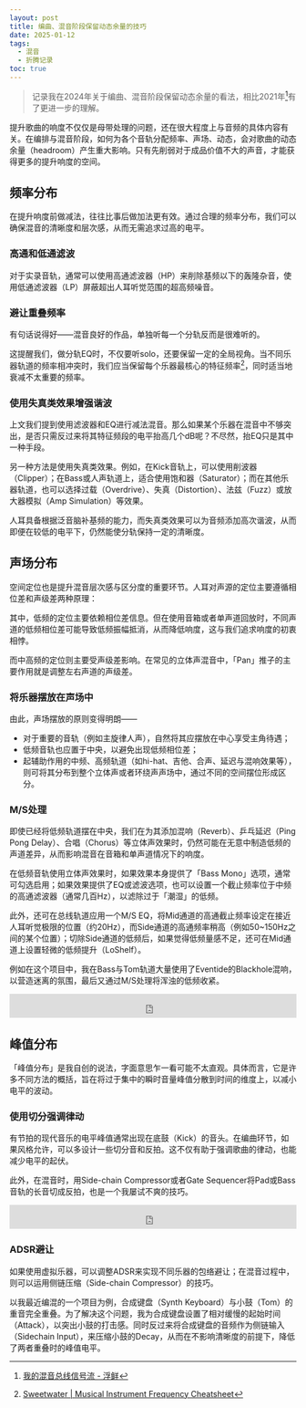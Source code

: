 ```yaml
---
layout: post
title: 编曲、混音阶段保留动态余量的技巧
date: 2025-01-12
tags:
  - 混音
  - 折腾记录
toc: true
---
```

> 记录我在2024年关于编曲、混音阶段保留动态余量的看法，相比2021年[^2021]有了更进一步的理解。

[^2021]: [我的混音总线信号流 - 浮鲜](/tech/my-master-workflow)

提升歌曲的响度不仅仅是母带处理的问题，还在很大程度上与音频的具体内容有关。在编排与混音阶段，如何为各个音轨分配频率、声场、动态，会对歌曲的动态余量（headroom）产生重大影响。只有先削弱对于成品价值不大的声音，才能获得更多的提升响度的空间。

## 频率分布

在提升响度前做减法，往往比事后做加法更有效。通过合理的频率分布，我们可以确保混音的清晰度和层次感，从而无需追求过高的电平。

### 高通和低通滤波

对于实录音轨，通常可以使用高通滤波器（HP）来削除基频以下的轰隆杂音，使用低通滤波器（LP）屏蔽超出人耳听觉范围的超高频噪音。

### 避让重叠频率

有句话说得好——混音良好的作品，单独听每一个分轨反而是很难听的。

这提醒我们，做分轨EQ时，不仅要听solo，还要保留一定的全局视角。当不同乐器轨道的频率相冲突时，我们应当保留每个乐器最核心的特征频率[^cheatsheet]，同时适当地衰减不太重要的频率。

[^cheatsheet]: [Sweetwater | Musical Instrument Frequency Cheatsheet](https://www.sweetwater.com/insync/music-instrument-frequency-cheatsheet/)

<object data="https://s3.amazonaws.com/ssipublic/musicfrequencycheatsheet.pdf" type="application/pdf"></object>

### 使用失真类效果增强谐波

上文我们提到使用滤波器和EQ进行减法混音。那么如果某个乐器在混音中不够突出，是否只需反过来将其特征频段的电平抬高几个dB呢？不尽然，抬EQ只是其中一种手段。

另一种方法是使用失真类效果。例如，在Kick音轨上，可以使用削波器（Clipper）；在Bass或人声轨道上，适合使用饱和器（Saturator）；而在其他乐器轨道，也可以选择过载（Overdrive）、失真（Distortion）、法兹（Fuzz）或放大器模拟（Amp Simulation）等效果。 

人耳具备根据泛音脑补基频的能力，而失真类效果可以为音频添加高次谐波，从而即便在较低的电平下，仍然能使分轨保持一定的清晰度。

## 声场分布

空间定位也是提升混音层次感与区分度的重要环节。人耳对声源的定位主要遵循相位差和声级差两种原理：

其中，低频的定位主要依赖相位差信息。但在使用音箱或者单声道回放时，不同声道的低频相位差可能导致低频振幅抵消，从而降低响度，这与我们追求响度的初衷相悖。

而中高频的定位则主要受声级差影响。在常见的立体声混音中，「Pan」推子的主要作用就是调整左右声道的声级差。

### 将乐器摆放在声场中

由此，声场摆放的原则变得明朗——

- 对于重要的音轨（例如主旋律人声），自然将其应摆放在中心享受主角待遇；
- 低频音轨也应置于中央，以避免出现低频相位差；
- 起辅助作用的中频、高频轨道（如hi-hat、吉他、合声、延迟与混响效果等），则可将其分布到整个立体声或者环绕声声场中，通过不同的空间摆位形成区分。

### M/S处理

即使已经将低频轨道摆在中央，我们在为其添加混响（Reverb）、乒乓延迟（Ping Pong Delay）、合唱（Chorus）等立体声效果时，仍然可能在无意中制造低频的声道差异，从而影响混音在音箱和单声道情况下的响度。

在低频音轨使用立体声效果时，如果效果本身提供了「Bass Mono」选项，通常可勾选启用；如果效果提供了EQ或滤波选项，也可以设置一个截止频率位于中频的高通滤波器（通常几百Hz），以滤除过于「潮湿」的低频。

此外，还可在总线轨道应用一个M/S EQ，将Mid通道的高通截止频率设定在接近人耳听觉极限的位置（约20Hz），而Side通道的高通频率稍高（例如50~150Hz之间的某个位置）；切除Side通道的低频后，如果觉得低频量感不足，还可在Mid通道上设置轻微的低频提升（LoShelf）。

例如在这个项目中，我在Bass与Tom轨道大量使用了Eventide的Blackhole混响，以营造迷离的氛围，最后又通过M/S处理将浑浊的低频收紧。

<iframe style="border: 0; width: 100%; height: 42px;" src="https://bandcamp.com/EmbeddedPlayer/album=4028171195/size=small/bgcol=333333/linkcol=4ec5ec/artwork=none/track=1545109972/transparent=true/" seamless><a href="https://feeshy.bandcamp.com/album/illusory-beats">Illusory Beats by feeshy</a></iframe>

## 峰值分布

「峰值分布」是我自创的说法，字面意思乍一看可能不太直观。具体而言，它是许多不同方法的概括，旨在将过于集中的瞬时音量峰值分散到时间的维度上，以减小电平的波动。

### 使用切分强调律动

有节拍的现代音乐的电平峰值通常出现在底鼓（Kick）的音头。在编曲环节，如果风格允许，可以多设计一些切分音和反拍。这不仅有助于强调歌曲的律动，也能减少电平的起伏。

此外，在混音时，用Side-chain Compressor或者Gate Sequencer将Pad或Bass音轨的长音切成反拍，也是一个我屡试不爽的技巧。 

<iframe style="border: 0; width: 100%; height: 42px;" src="https://bandcamp.com/EmbeddedPlayer/album=4028171195/size=small/bgcol=333333/linkcol=4ec5ec/artwork=none/track=4014187950/transparent=true/" seamless><a href="https://feeshy.bandcamp.com/album/illusory-beats">Illusory Beats by feeshy</a></iframe>

### ADSR避让

如果使用虚拟乐器，可以调整ADSR来实现不同乐器的包络避让；在混音过程中，则可以运用侧链压缩（Side-chain Compressor）的技巧。

以我最近编混的一个项目为例，合成键盘（Synth Keyboard）与小鼓（Tom）的重音完全重叠。为了解决这个问题，我为合成键盘设置了相对缓慢的起始时间（Attack），以突出小鼓的打击感。同时反过来将合成键盘的音频作为侧链输入（Sidechain Input），来压缩小鼓的Decay，从而在不影响清晰度的前提下，降低了两者重叠时的峰值电平。